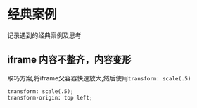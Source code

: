 # 经典案例

记录遇到的经典案例及思考

## iframe 内容不整齐，内容变形

取巧方案,将iframe父容器快速放大,然后使用`transform: scale(.5)`

```
transform: scale(.5);
transform-origin: top left;
```
